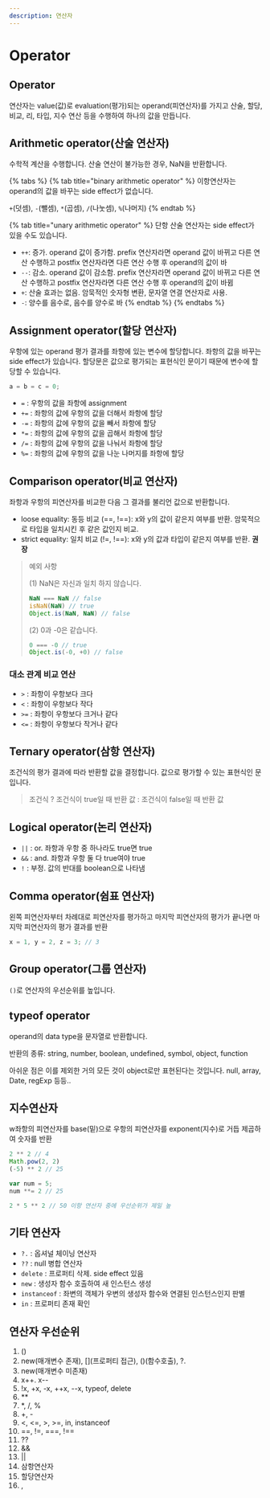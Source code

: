 ```yaml
---
description: 연산자
---
```


# Operator

## Operator

연산자는 value\(값\)로 evaluation\(평가\)되는 operand\(피연산자\)를 가지고 산술, 할당, 비교, 리, 타입, 지수 연산 등을 수행하여 하나의 값을 만듭니다.

## Arithmetic operator\(산술 연산자\)

수학적 계산을 수행합니다. 산술 연산이 불가능한 경우, NaN을 반환합니다.

{% tabs %}
{% tab title="binary arithmetic operator" %}
이항연산자는 operand의 값을 바꾸는 side effect가 없습니다.

`+`\(덧셈\), `-`\(뺄셈\), `*`\(곱셈\), `/`\(나눗셈\), `%`\(나머지\)
{% endtab %}

{% tab title="unary arithmetic operator" %}
단항 산술 연산자는 side effect가 있을 수도 있습니다.

* `++`: 증가. operand 값이 증가함. prefix 연산자라면 operand 값이 바뀌고 다른 연산 수행하고 postfix 연산자라면 다른 연산 수행 후 operand의 값이 바
* `--`: 감소. operand 값이 감소함. prefix 연산자라면 operand 값이 바뀌고 다른 연산 수행하고 postfix 연산자라면 다른 연산 수행 후 operand의 값이 바뀜 
* `+`: 산술 효과는 없음. 암묵적인 숫자형 변환, 문자열 연결 연산자로 사용.
* `-`: 양수를 음수로, 음수를 양수로 바
{% endtab %}
{% endtabs %}

## Assignment operator\(할당 연산자\)

우항에 있는 operand 평가 결과를 좌항에 있는 변수에 할당합니다. 좌항의 값을 바꾸는 side effect가 있습니다. 할당문은 값으로 평가되는 표현식인 문이기 때문에 변수에 할당할 수 있습니다.

```javascript
a = b = c = 0;
```

* `=` : 우항의 값을 좌항에 assignment
* `+=` : 좌항의 값에 우항의 값을 더해서 좌항에 할당 
* `-=` : 좌항의 값에 우항의 값을 빼서 좌항에 할당
* `*=` : 좌항의 값에 우항의 값을 곱해서 좌항에 할당
* `/=` : 좌항의 값에 우항의 값을 나눠서 좌항에 할당
* `%=` : 좌항의 값에 우항의 값을 나눈 나머지를 좌항에 할당

## Comparison operator\(비교 연산자\)

좌항과 우항의 피연산자를 비교한 다음 그 결과를 불리언 값으로 반환합니다.

* loose equality: 동등 비교 \(==, !==\): x와 y의 값이 같은지 여부를 반환. 암묵적으로 타입을 일치시킨 후 같은 값인지 비교.
* strict equality: 일치 비교 \(!=, !==\): x와 y의 값과 타입이 같은지 여부를 반환. **권장**

> 예외 사항
>
> \(1\) NaN은 자신과 일치 하지 않습니다.
>
> ```javascript
> NaN === NaN // false
> isNaN(NaN) // true
> Object.is(NaN, NaN) // false
> ```
>
> \(2\) 0과 -0은 같습니다.
>
> ```javascript
> 0 === -0 // true
> Object.is(-0, +0) // false
> ```

### **대소 관계 비교 연산**

* `>` : 좌항이 우항보다 크다 
* `<` : 좌항이 우항보다 작다
* `>=` : 좌항이 우항보다 크거나 같다
* `<=` : 좌항이 우항보다 작거나 같다

## Ternary operator\(삼항 연산자\)

조건식의 평가 결과에 따라 반환할 값을 결정합니다. 값으로 평가할 수 있는 표현식인 문입니다.

> 조건식 ? 조건식이 true일 때 반환 값 : 조건식이 false일 때 반환 값

## Logical operator\(논리 연산자\)

* `||` : or. 좌항과 우항 중 하나라도 true면 true
* `&&` : and. 좌항과 우항 둘 다 true여야 true
* `!` : 부정. 값의 반대를 boolean으로 나타냄

## Comma operator\(쉼표 연산자\)

왼쪽 피연산자부터 차례대로 피연산자를 평가하고 마지막 피연산자의 평가가 끝나면 마지막 피연산자의 평가 결과를 반환

```javascript
x = 1, y = 2, z = 3; // 3
```

## Group operator\(그룹 연산자\)

`()`로 연산자의 우선순위를 높입니다.

## typeof operator

operand의 data type을 문자열로 반환합니다.

반환의 종류: string, number, boolean, undefined, symbol, object, function

아쉬운 점은 이를 제외한 거의 모든 것이 object로만 표현된다는 것입니다. null, array, Date, regExp 등등..

## 지수연산자

w좌항의 피연산자를 base\(밑\)으로 우항의 피연산자를 exponent\(지수\)로 거듭 제곱하여 숫자를 반환

```javascript
2 ** 2 // 4
Math.pow(2, 2)
(-5) ** 2 // 25

var num = 5;
num **= 2 // 25

2 * 5 ** 2 // 50 이항 연산자 중에 우선순위가 제일 높
```

## 기타 연산자

* `?.` : 옵셔널 체이닝 연산자
* `??` : null 병합 연산자
* `delete` : 프로퍼티 삭제. side effect 있음
* `new` : 생성자 함수 호출하여 새 인스턴스 생성
* `instanceof` : 좌변의 객체가 우변의 생성자 함수와 연결된 인스턴스인지 판별
* `in` : 프로퍼티 존재 확인

## 연산자 우선순위

1. \(\)
2. new\(매개변수 존재\), \[\]\(프로퍼티 접근\), \(\)\(함수호출\), ?.
3. new\(매개변수 미존재\)
4. x++. x--
5. !x, +x, -x, ++x, --x, typeof, delete
6. \*\*
7. \*, /, %
8. +, -
9. &lt;, &lt;=, &gt;, &gt;=, in, instanceof
10. ==, !=, ===, !==
11. ??
12. &&
13. \|\|
14. 삼항연산자
15. 할당연산자
16. ,



